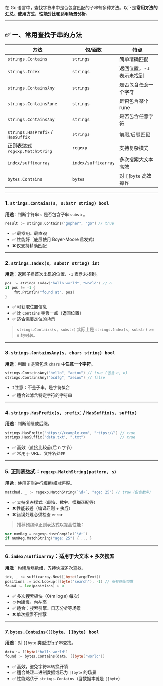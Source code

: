 在 Go 语言中，查找字符串中是否包含匹配的子串有多种方法。以下是**常用方法的汇总、使用方式、性能对比和适用场景分析**。

---

## ✅ 一、常用查找子串的方法

| 方法 | 包/函数 | 特点 |
|------|--------|------|
| `strings.Contains` | `strings` | 简单精确匹配 |
| `strings.Index` | `strings` | 返回位置，-1 表示未找到 |
| `strings.ContainsAny` | `strings` | 是否包含任意一个字符 |
| `strings.ContainsRune` | `strings` | 是否包含某个 rune |
| `strings.ContainsAny` | `strings` | 是否包含任意字符 |
| `strings.HasPrefix` / `HasSuffix` | `strings` | 前缀/后缀匹配 |
| 正则表达式 `regexp.MatchString` | `regexp` | 支持复杂模式 |
| `index/suffixarray` | `index/suffixarray` | 多次搜索大文本高效 |
| `bytes.Contains` | `bytes` | 对 `[]byte` 高效操作 |

---

### 1. `strings.Contains(s, substr string) bool`
**用途**：判断字符串 `s` 是否包含子串 `substr`。

```go
result := strings.Contains("gopher", "go") // true
```

- ✅ 最常用、最直观
- ✅ 性能好（底层使用 Boyer-Moore 启发式）
- ❌ 仅支持精确匹配

---

### 2. `strings.Index(s, substr string) int`
**用途**：返回子串首次出现的位置，`-1` 表示未找到。

```go
pos := strings.Index("hello world", "world") // 6
if pos != -1 {
    fmt.Println("found at", pos)
}
```

- ✅ 可获取位置信息
- ✅ 比 `Contains` 稍慢一点（返回位置）
- ✅ 适合需要定位的场景

> `strings.Contains(s, substr)` 实际上是 `strings.Index(s, substr) >= 0` 的封装。

---

### 3. `strings.ContainsAny(s, chars string) bool`
**用途**：判断 `s` 是否包含 `chars` 中**任意一个字符**。

```go
strings.ContainsAny("hello", "aeiou") // true (包含 e, o)
strings.ContainsAny("bcdfg", "aeiou") // false
```

- ❗ 注意：不是子串，是字符集合
- ✅ 适合过滤含特定字符的字符串

---

### 4. `strings.HasPrefix(s, prefix)` / `HasSuffix(s, suffix)`
**用途**：判断前缀或后缀。

```go
strings.HasPrefix("https://example.com", "https://") // true
strings.HasSuffix("data.txt", ".txt")                // true
```

- ✅ 高效（直接比较前/后 n 字节）
- ✅ 常用于 URL、文件名处理

---

### 5. 正则表达式：`regexp.MatchString(pattern, s)`
**用途**：使用正则进行模糊/模式匹配。

```go
matched, _ := regexp.MatchString(`\d+`, "age: 25") // true（包含数字）
```

- ✅ 支持复杂模式（邮箱、数字、模糊匹配等）
- ❌ 性能较差（编译正则 + 执行）
- ❌ 错误处理必须检查 `error`

> 推荐预编译正则表达式以提高性能：

```go
var numReg = regexp.MustCompile(`\d+`)
if numReg.MatchString("age: 25") { ... }
```

---

### 6. `index/suffixarray`：适用于**大文本 + 多次搜索**
**用途**：构建后缀数组，支持快速多次查找。

```go
idx, _ := suffixarray.New([]byte(largeText))
positions := idx.Lookup([]byte("search"), -1) // 所有匹配位置
found := len(positions) > 0
```

- ✅ 多次搜索极快（O(m log n) 每次）
- ⏱ 构建慢，内存高
- ✅ 适合：搜索引擎、日志分析等场景
- ❌ 单次搜索不推荐

---

### 7. `bytes.Contains([]byte, []byte) bool`
**用途**：对 `[]byte` 类型进行子串查找。

```go
data := []byte("hello world")
found := bytes.Contains(data, []byte("world"))
```

- ✅ 高效，避免字符串转换开销
- ✅ 适合处理二进制数据或已为 `[]byte` 的场景
- ✅ 性能略优于 `strings.Contains`（当数据本就是 `[]byte`）

